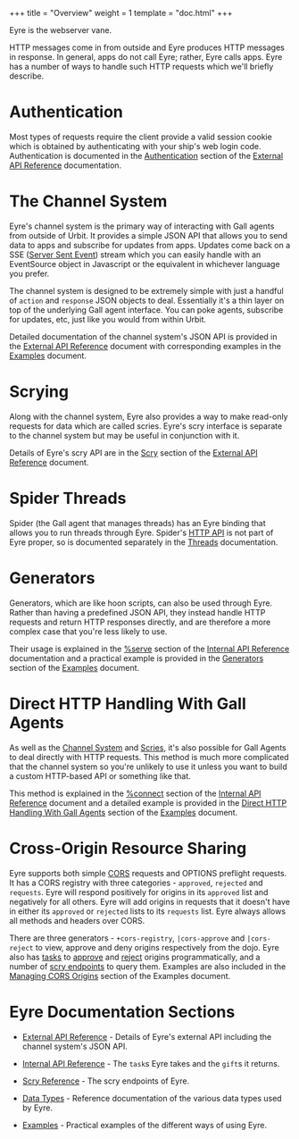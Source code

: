 +++
title = "Overview"
weight = 1
template = "doc.html"
+++

Eyre is the webserver vane.

HTTP messages come in from outside and Eyre produces HTTP messages in response. In general, apps do not call Eyre; rather, Eyre calls apps. Eyre has a number of ways to handle such HTTP requests which we'll briefly describe.

# Authentication

Most types of requests require the client provide a valid session cookie which is obtained by authenticating with your ship's web login code. Authentication is documented in the [Authentication](@/docs/arvo/eyre/external-api-ref.md#authentication) section of the [External API Reference](@/docs/arvo/eyre/external-api-ref.md) documentation.

# The Channel System

Eyre's channel system is the primary way of interacting with Gall agents from outside of Urbit. It provides a simple JSON API that allows you to send data to apps and subscribe for updates from apps. Updates come back on a SSE ([Server Sent Event](https://html.spec.whatwg.org/#server-sent-events)) stream which you can easily handle with an EventSource object in Javascript or the equivalent in whichever language you prefer.

The channel system is designed to be extremely simple with just a handful of `action` and `response` JSON objects to deal. Essentially it's a thin layer on top of the underlying Gall agent interface. You can poke agents, subscribe for updates, etc, just like you would from within Urbit.

Detailed documentation of the channel system's JSON API is provided in the [External API Reference](@/docs/arvo/eyre/external-api-ref.md) document with corresponding examples in the [Examples](@/docs/arvo/eyre/examples.md#using-the-channel-system) document.

# Scrying

Along with the channel system, Eyre also provides a way to make read-only requests for data which are called scries. Eyre's scry interface is separate to the channel system but may be useful in conjunction with it.

Details of Eyre's scry API are in the [Scry](@/docs/arvo/eyre/external-api-ref.md#scry) section of the [External API Reference](@/docs/arvo/eyre/external-api-ref.md) document.

# Spider Threads

Spider (the Gall agent that manages threads) has an Eyre binding that allows you to run threads through Eyre. Spider's [HTTP API](@/docs/userspace/threads/http-api.md) is not part of Eyre proper, so is documented separately in the [Threads](@/docs/userspace/threads/overview.md) documentation.

# Generators

Generators, which are like hoon scripts, can also be used through Eyre. Rather than having a predefined JSON API, they instead handle HTTP requests and return HTTP responses directly, and are therefore a more complex case that you're less likely to use.

Their usage is explained in the [%serve](@/docs/arvo/eyre/tasks.md#serve) section of the [Internal API Reference](@/docs/arvo/eyre/tasks.md) documentation and a practical example is provided in the [Generators](@/docs/arvo/eyre/examples.md#generators) section of the [Examples](@/docs/arvo/eyre/examples.md) document.

# Direct HTTP Handling With Gall Agents

As well as the [Channel System](#the-channel-system) and [Scries](#scrying), it's also possible for Gall Agents to deal directly with HTTP requests. This method is much more complicated that the channel system so you're unlikely to use it unless you want to build a custom HTTP-based API or something like that.

This method is explained in the [%connect](@/docs/arvo/eyre/tasks.md#connect) section of the [Internal API Reference](@/docs/arvo/eyre/tasks.md) document and a detailed example is provided in the [Direct HTTP Handling With Gall Agents](@/docs/arvo/eyre/examples.md#direct-http-handling-with-gall-agents) section of the [Examples](@/docs/arvo/eyre/examples.md) document.

# Cross-Origin Resource Sharing

Eyre supports both simple [CORS](https://developer.mozilla.org/en-US/docs/Web/HTTP/CORS) requests and OPTIONS preflight requests. It has a CORS registry with three categories - `approved`, `rejected` and `requests`. Eyre will respond positively for origins in its `approved` list and negatively for all others. Eyre will add origins in requests that it doesn't have in either its `approved` or `rejected` lists to its `requests` list. Eyre always allows all methods and headers over CORS.

There are three generators - `+cors-registry`, `|cors-approve` and `|cors-reject` to view, approve and deny origins respectively from the dojo. Eyre also has [tasks](@/docs/arvo/eyre/tasks.md) to [approve](@/docs/arvo/eyre/tasks.md#approve-origin) and [reject](@/docs/arvo/eyre/tasks.md#reject-origin) origins programmatically, and a number of [scry endpoints](@/docs/arvo/eyre/scry.md) to query them. Examples are also included in the [Managing CORS Origins](@/docs/arvo/eyre/examples.md#managing-cors-origins) section of the Examples document.

# Eyre Documentation Sections

- [External API Reference](@/docs/arvo/eyre/external-api-ref.md) - Details of Eyre's external API including the channel system's JSON API.

- [Internal API Reference](@/docs/arvo/eyre/tasks.md) - The `task`s Eyre takes and the `gift`s it returns.

- [Scry Reference](@/docs/arvo/eyre/scry.md) - The scry endpoints of Eyre.

- [Data Types](@/docs/arvo/eyre/data-types.md) - Reference documentation of the various data types used by Eyre.

- [Examples](@/docs/arvo/eyre/examples.md) - Practical examples of the different ways of using Eyre.
